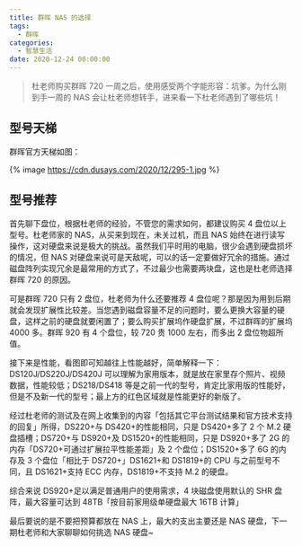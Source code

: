 ```yaml
---
title: 群晖 NAS 的选择
tags:
  - 群晖
categories:
  - 智慧生活
date: 2020-12-24 00:00:00
---
```


> 杜老师购买群晖 720 一周之后，使用感受两个字能形容：坑爹。为什么刚到手一周的 NAS 会让杜老师想转手，进来看一下杜老师遇到了哪些坑！

<!-- more -->

## 型号天梯

群晖官方天梯如图：

{% image https://cdn.dusays.com/2020/12/295-1.jpg %}

## 型号推荐

首先聊下盘位，根据杜老师的经验，不管您的需求如何，都建议购买 4 盘位以上型号。杜老师家的 NAS，从买来到现在，未关过机，而且 NAS 始终在进行读写操作，这对硬盘来说是极大的挑战。虽然我们平时用的电脑，很少会遇到硬盘损坏的情况，但 NAS 对硬盘来说可是天敌呢，可以的话一定要做好冗余的措施。通过磁盘阵列实现冗余是最常用的方式了，不过最少也需要两块盘，这也是杜老师选择群晖 720 的原因。

可是群晖 720 只有 2 盘位，杜老师为什么还要推荐 4 盘位呢？那是因为用到后期就会发现扩展性比较差。当您遇到磁盘容量不足的问题时，要么更换大容量的硬盘，这样之前的硬盘就要闲置了；要么购买扩展坞作硬盘扩展，不过群晖的扩展坞 4000 多。群晖 920 有 4 个盘位，较 720 贵 1000 左右，而多出 2 盘位物超所值。

接下来是性能，看图即可知越往上性能越好，简单解释一下：DS120J/DS220J/DS420J 可以理解为家用版本，就是放在家里存个照片、视频数据，性能较低；DS218/DS418 等是之前一代的型号，肯定比家用版的性能好，但是不及新一代的型号；最上方的红色区域就是性能更好的新版了。

经过杜老师的测试及在网上收集到的内容「包括其它平台测试结果和官方技术支持的回复」所得，DS220+与 DS420+的性能相同，只是 DS420+多了 2 个 M.2 硬盘插槽；DS720+与 DS920+及 DS1520+的性能相同，只是 DS920+多了 2G 的内存「DS720+可通过扩展拉平性能差距」及 2 个盘位；DS1520+多了 6G 的内存及 3 个盘位「相比于 DS720+」DS1621+和 DS1819+的 CPU 与之前型号不同，且 DS1621+支持 ECC 内存，DS1819+不支持 M.2 的硬盘。

综合来说 DS920+足以满足普通用户的使用需求，4 块磁盘使用默认的 SHR 盘阵，最大容量可达到 48TB「按目前家用级单硬盘最大 16TB 计算」

最后要说的是不要把预算都放在 NAS 上，最大的支出主要还是 NAS 硬盘，下一期杜老师和大家聊聊如何挑选 NAS 硬盘~